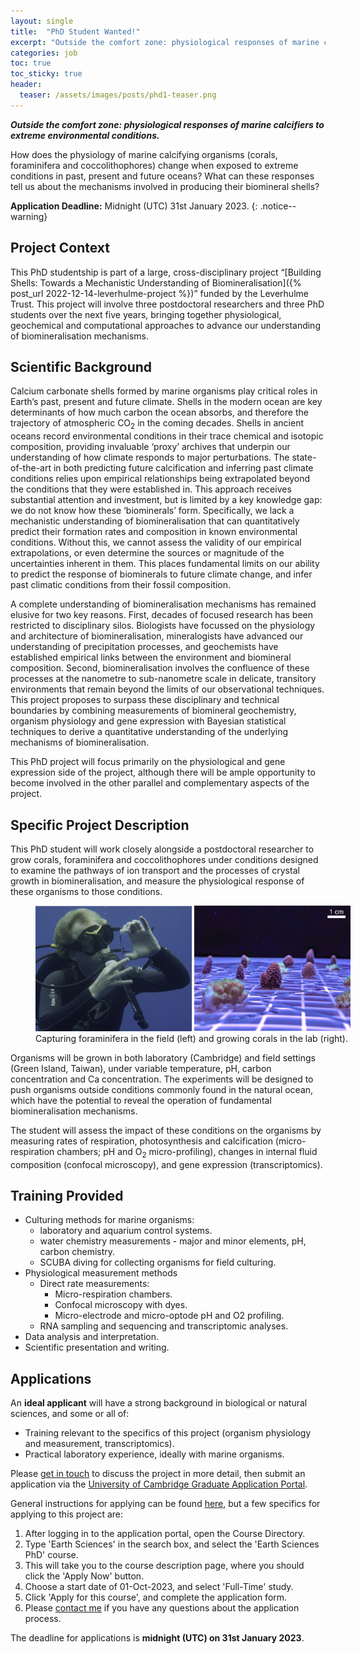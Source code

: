 ```yaml
---
layout: single
title:  "PhD Student Wanted!"
excerpt: "Outside the comfort zone: physiological responses of marine calcifiers to extreme environmental conditions."
categories: job
toc: true
toc_sticky: true
header:
  teaser: /assets/images/posts/phd1-teaser.png
---
```


_**Outside the comfort zone: physiological responses of marine calcifiers to extreme environmental conditions.**_

How does the physiology of marine calcifying organisms (corals, foraminifera and coccolithophores) change when exposed to extreme conditions in past, present and future oceans? What can these responses tell us about the mechanisms involved in producing their biomineral shells?

**Application Deadline:** Midnight (UTC) 31st January 2023.
{: .notice--warning}

## Project Context

This PhD studentship is part of a large, cross-disciplinary project “[Building Shells: Towards a Mechanistic Understanding of Biomineralisation]({% post_url 2022-12-14-leverhulme-project %})” funded by the Leverhulme Trust.
This project will involve three postdoctoral researchers and three PhD students over the next five years, bringing together physiological, geochemical and computational approaches to advance our understanding of biomineralisation mechanisms.

## Scientific Background

Calcium carbonate shells formed by marine organisms play critical roles in Earth’s past, present and future climate.
Shells in the modern ocean are key determinants of how much carbon the ocean absorbs, and therefore the trajectory of atmospheric CO<sub>2</sub> in the coming decades.
Shells in ancient oceans record environmental conditions in their trace chemical and isotopic composition, providing invaluable ‘proxy’ archives that underpin our understanding of how climate responds to major perturbations.
The state-of-the-art in both predicting future calcification and inferring past climate conditions relies upon empirical relationships being extrapolated beyond the conditions that they were established in.
This approach receives substantial attention and investment, but is limited by a key knowledge gap: we do not know how these ‘biominerals’ form.
Specifically, we lack a mechanistic understanding of biomineralisation that can quantitatively predict their formation rates and composition in known environmental conditions.
Without this, we cannot assess the validity of our empirical extrapolations, or even determine the sources or magnitude of the uncertainties inherent in them.
This places fundamental limits on our ability to predict the response of biominerals to future climate change, and infer past climatic conditions from their fossil composition.

A complete understanding of biomineralisation mechanisms has remained elusive for two key reasons.
First, decades of focused research has been restricted to disciplinary silos.
Biologists have focussed on the physiology and architecture of biomineralisation, mineralogists have advanced our understanding of precipitation processes, and geochemists have established empirical links between the environment and biomineral composition.
Second, biomineralisation involves the confluence of these processes at the nanometre to sub-nanometre scale in delicate, transitory environments that remain beyond the limits of our observational techniques.
This project proposes to surpass these disciplinary and technical boundaries by combining measurements of biomineral geochemistry, organism physiology and gene expression with Bayesian statistical techniques to derive a quantitative understanding of the underlying mechanisms of biomineralisation.

This PhD project will focus primarily on the physiological and gene expression side of the project, although there will be ample opportunity to become involved in the other parallel and complementary aspects of the project.

## Specific Project Description

This PhD student will work closely alongside a postdoctoral researcher to grow corals, foraminifera and coccolithophores under conditions designed to examine the pathways of ion transport and the processes of crystal growth in biomineralisation, and measure the physiological response of these organisms to those conditions.

<figure style="width: 100%" class="align-center">
  <!-- <img src="{{ site.url }}{{ site.baseurl }}/assets/images/bio-Madi-coral.png" alt="Coral close-up"> -->
  <img src="/assets/images/posts/phd1-culturing.png" alt="Foraminifera and coral culturing">
  <figcaption>Capturing foraminifera in the field (left) and growing corals in the lab (right).</figcaption>
</figure> 

Organisms will be grown in both laboratory (Cambridge) and field settings (Green Island, Taiwan), under variable temperature, pH, carbon concentration and Ca concentration.
The experiments will be designed to push organisms outside conditions commonly found in the natural ocean, which have the potential to reveal the operation of fundamental biomineralisation mechanisms.

The student will assess the impact of these conditions on the organisms by measuring rates of respiration, photosynthesis and calcification (micro-respiration chambers; pH and O<sub>2</sub> micro-profiling), changes in internal fluid composition (confocal microscopy), and gene expression (transcriptomics).

## Training Provided

- Culturing methods for marine organisms:
  - laboratory and aquarium control systems.
  - water chemistry measurements - major and minor elements, pH, carbon chemistry.
  - SCUBA diving for collecting organisms for field culturing.
- Physiological measurement methods 
  - Direct rate measurements:
    - Micro-respiration chambers.
    - Confocal microscopy with dyes.
    - Micro-electrode and micro-optode pH and O2 profiling.
  - RNA sampling and sequencing and transcriptomic analyses.
- Data analysis and interpretation.
- Scientific presentation and writing.

## Applications

An **ideal applicant** will have a strong background in biological or natural sciences, and some or all of:

- Training relevant to the specifics of this project (organism physiology and measurement, transcriptomics).
- Practical laboratory experience, ideally with marine organisms.

Please [get in touch](mailto:ob266@cam.ac.uk) to discuss the project in more detail, then submit an application via the [University of Cambridge Graduate Application Portal](https://apply.postgraduate.study.cam.ac.uk/applicant).

General instructions for applying can be found [here](https://www.postgraduate.study.cam.ac.uk/application-process/how-do-i-apply), but a few specifics for applying to this project are:

1. After logging in to the application portal, open the Course Directory.
2. Type 'Earth Sciences' in the search box, and select the 'Earth Sciences PhD' course.
3. This will take you to the course description page, where you should click the 'Apply Now' button.
4. Choose a start date of 01-Oct-2023, and select 'Full-Time' study.
5. Click 'Apply for this course', and complete the application form.
6. Please [contact me](mailto:ob266@cam.ac.uk) if you have any questions about the application process.

The deadline for applications is **midnight (UTC) on 31st January 2023**.

